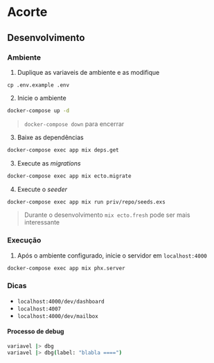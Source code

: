 # Acorte

## Desenvolvimento

### Ambiente

1. Duplique as variaveis de ambiente e as modifique

```
cp .env.example .env
```

2. Inicie o ambiente

```sh
docker-compose up -d
```

> `docker-compose down` para encerrar

3. Baixe as dependências

```sh
docker-compose exec app mix deps.get
```

3. Execute as *migrations*

```sh
docker-compose exec app mix ecto.migrate
```

4. Execute o *seeder*

```sh
docker-compose exec app mix run priv/repo/seeds.exs
```

> Durante o desenvolvimento `mix ecto.fresh` pode ser mais interessante

### Execução

1. Após o ambiente configurado, inicie o servidor em `localhost:4000`

```sh
docker-compose exec app mix phx.server
```

### Dicas

- `localhost:4000/dev/dashboard`
- `localhost:4007`
- `localhost:4000/dev/mailbox`

#### Processo de debug

```sh
variavel |> dbg
variavel |> dbg(label: "blabla ====")
```
